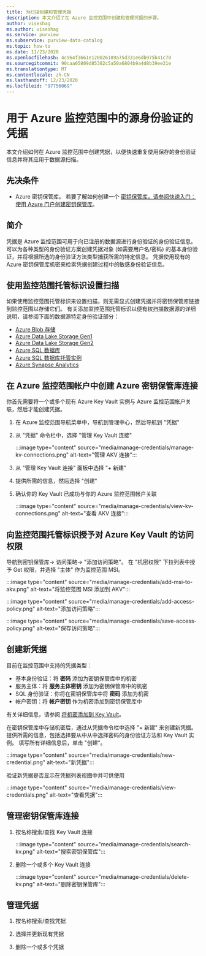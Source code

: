 ```yaml
---
title: 为扫描创建和管理凭据
description: 本文介绍了在 Azure 监控范围中创建和管理凭据的步骤。
author: viseshag
ms.author: viseshag
ms.service: purview
ms.subservice: purview-data-catalog
ms.topic: how-to
ms.date: 11/23/2020
ms.openlocfilehash: 4c964f3661e120026189a75d331e6db975b41c70
ms.sourcegitcommit: 90caa05809d85382c5a50a6804b9a4d8b39ee31e
ms.translationtype: MT
ms.contentlocale: zh-CN
ms.lasthandoff: 12/23/2020
ms.locfileid: "97756069"
---
```

# <a name="credentials-for-source-authentication-in-azure-purview"></a>用于 Azure 监控范围中的源身份验证的凭据

本文介绍如何在 Azure 监控范围中创建凭据，以便快速重复使用保存的身份验证信息并将其应用于数据源扫描。

## <a name="prerequisites"></a>先决条件

* Azure 密钥保管库。 若要了解如何创建一个 [密钥保管库，请参阅快速入门：使用 Azure 门户创建密钥保管库](../key-vault/general/quick-create-portal.md)。

## <a name="introduction"></a>简介
凭据是 Azure 监控范围可用于向已注册的数据源进行身份验证的身份验证信息。 可以为各种类型的身份验证方案创建凭据对象 (如需要用户名/密码) 的基本身份验证，并将根据所选的身份验证方法类型捕获所需的特定信息。 凭据使用现有的 Azure 密钥保管库机密来检索凭据创建过程中的敏感身份验证信息。

## <a name="using-purview-managed-identity-to-set-up-scans"></a>使用监控范围托管标识设置扫描
如果使用监控范围托管标识来设置扫描，则无需显式创建凭据并将密钥保管库链接到监控范围以存储它们。 有关添加监控范围托管标识以便有权扫描数据源的详细说明，请参阅下面的数据源特定身份验证部分：

- [Azure Blob 存储](register-scan-azure-blob-storage-source.md#setting-up-authentication-for-a-scan)
- [Azure Data Lake Storage Gen1](register-scan-adls-gen1.md#setting-up-authentication-for-a-scan)
- [Azure Data Lake Storage Gen2](register-scan-adls-gen2.md#setting-up-authentication-for-a-scan)
- [Azure SQL 数据库](register-scan-azure-sql-database.md)
- [Azure SQL 数据库托管实例](register-scan-azure-sql-database-managed-instance.md#setting-up-authentication-for-a-scan)
- [Azure Synapse Analytics](register-scan-azure-synapse-analytics.md#setting-up-authentication-for-a-scan)

## <a name="create-azure-key-vaults-connections-in-your-azure-purview-account"></a>在 Azure 监控范围帐户中创建 Azure 密钥保管库连接

你首先需要将一个或多个现有 Azure Key Vault 实例与 Azure 监控范围帐户关联，然后才能创建凭据。

1. 在 Azure 监控范围导航菜单中，导航到管理中心，然后导航到 "凭据"

2. 从 "凭据" 命令栏中，选择 "管理 Key Vault 连接"

    :::image type="content" source="media/manage-credentials/manage-kv-connections.png" alt-text="管理 AKV 连接":::

3. 从 "管理 Key Vault 连接" 面板中选择 "+ 新建" 

4. 提供所需的信息，然后选择 "创建"

5. 确认你的 Key Vault 已成功与你的 Azure 监控范围帐户关联

    :::image type="content" source="media/manage-credentials/view-kv-connections.png" alt-text="查看 AKV 连接":::

## <a name="grant-the-purview-managed-identity-access-to-your-azure-key-vault"></a>向监控范围托管标识授予对 Azure Key Vault 的访问权限

导航到密钥保管库-> 访问策略-> "添加访问策略"。 在 "机密权限" 下拉列表中授予 Get 权限，并选择 "主体" 作为监控范围 MSI。 

:::image type="content" source="media/manage-credentials/add-msi-to-akv.png" alt-text="将监控范围 MSI 添加到 AKV":::


:::image type="content" source="media/manage-credentials/add-access-policy.png" alt-text="添加访问策略":::


:::image type="content" source="media/manage-credentials/save-access-policy.png" alt-text="保存访问策略":::

## <a name="create-a-new-credential"></a>创建新凭据

目前在监控范围中支持的凭据类型：
* 基本身份验证：将 **密码** 添加为密钥保管库中的机密
* 服务主体：将 **服务主体密钥** 添加为密钥保管库中的机密 
* SQL 身份验证：你将在密钥保管库中将 **密码** 添加为机密
* 帐户密钥：将 **帐户密钥** 作为机密添加到密钥保管库中

有关详细信息，请参阅 [将机密添加到 Key Vault](../key-vault/secrets/quick-create-portal.md#add-a-secret-to-key-vault)。

在密钥保管库中存储机密后，通过从凭据命令栏中选择 "+ 新建" 来创建新凭据。 提供所需的信息，包括选择要从中从中选择密码的身份验证方法和 Key Vault 实例。 填写所有详细信息后，单击 "创建"。

:::image type="content" source="media/manage-credentials/new-credential.png" alt-text="新凭据":::

验证新凭据是否显示在凭据列表视图中并可供使用

:::image type="content" source="media/manage-credentials/view-credentials.png" alt-text="查看凭据":::

## <a name="manage-your-key-vault-connections"></a>管理密钥保管库连接

1. 按名称搜索/查找 Key Vault 连接

    :::image type="content" source="media/manage-credentials/search-kv.png" alt-text="搜索密钥保管库":::

1. 删除一个或多个 Key Vault 连接
 
    :::image type="content" source="media/manage-credentials/delete-kv.png" alt-text="删除密钥保管库":::

## <a name="manage-your-credentials"></a>管理凭据

1. 按名称搜索/查找凭据
  
2. 选择并更新现有凭据

3. 删除一个或多个凭据
